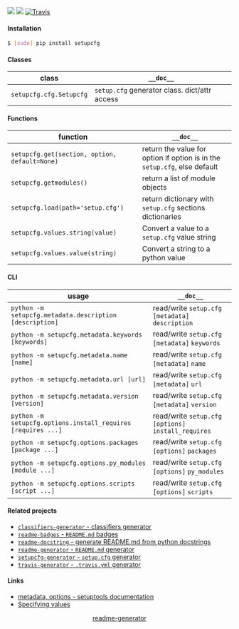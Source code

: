 <!--
https://pypi.org/project/readme-generator/
-->

[![](https://img.shields.io/pypi/pyversions/setupcfg.svg?longCache=True)](https://pypi.org/project/setupcfg/)
[![](https://img.shields.io/pypi/v/setupcfg.svg?maxAge=3600)](https://pypi.org/project/setupcfg/)
[![Travis](https://api.travis-ci.org/looking-for-a-job/setupcfg.py.svg?branch=master)](https://travis-ci.org/looking-for-a-job/setupcfg.py/)

#### Installation
```bash
$ [sudo] pip install setupcfg
```

#### Classes
class|`__doc__`
-|-
`setupcfg.cfg.Setupcfg` |`setup.cfg` generator class. dict/attr access

#### Functions
function|`__doc__`
-|-
`setupcfg.get(section, option, default=None)` |return the value for option if option is in the `setup.cfg`, else default
`setupcfg.getmodules()` |return a list of module objects
`setupcfg.load(path='setup.cfg')` |return dictionary with `setup.cfg` sections dictionaries
`setupcfg.values.string(value)` |Convert a value to a `setup.cfg` value string
`setupcfg.values.value(string)` |Convert a string to a python value

#### CLI
usage|`__doc__`
-|-
`python -m setupcfg.metadata.description [description]` |read/write `setup.cfg` `[metadata]` `description`
`python -m setupcfg.metadata.keywords [keywords]` |read/write `setup.cfg` `[metadata]` `keywords`
`python -m setupcfg.metadata.name [name]` |read/write `setup.cfg` `[metadata]` `name`
`python -m setupcfg.metadata.url [url]` |read/write `setup.cfg` `[metadata]` `url`
`python -m setupcfg.metadata.version [version]` |read/write `setup.cfg` `[metadata]` `version`
`python -m setupcfg.options.install_requires [requires ...]` |read/write `setup.cfg` `[options]` `install_requires`
`python -m setupcfg.options.packages [package ...]` |read/write `setup.cfg` `[options]` `packages`
`python -m setupcfg.options.py_modules [module ...]` |read/write `setup.cfg` `[options]` `py_modules`
`python -m setupcfg.options.scripts [script ...]` |read/write `setup.cfg` `[options]` `scripts`

#### Related projects
+   [`classifiers-generator` - classifiers generator](https://pypi.org/project/readme-docstring/)
+   [`readme-badges` - `README.md` badges](https://pypi.org/project/readme-badges/)
+   [`readme-docstring` - generate README.md from python docstrings](https://pypi.org/project/readme-docstring/)
+   [`readme-generator` - `README.md` generator](https://pypi.org/project/readme-generator/)
+   [`setupcfg-generator` - `setup.cfg` generator](https://pypi.org/project/setupcfg-generator/)
+   [`travis-generator` - `.travis.yml` generator](https://pypi.org/project/travis-generator/)

#### Links
+   [metadata, options - setuptools documentation](http://setuptools.readthedocs.io/en/latest/setuptools.html#metadata)
+   [Specifying values](http://setuptools.readthedocs.io/en/latest/setuptools.html#specifying-values)

<p align="center">
    <a href="https://pypi.org/project/readme-generator/">readme-generator</a>
</p>